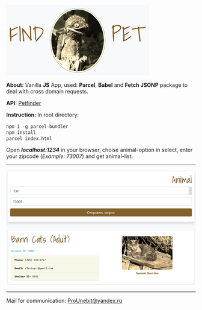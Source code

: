 ![](assets/img/logo-promo.png)

**About:** Vanilla **JS** App, used: **Parcel**, **Babel** and **Fetch JSONP** package to deal with cross domain requests.

**API:** [Petfinder](https://www.petfinder.com/developers/api-docs)

**Instruction:** In root directory:

```
npm i -g parcel-bundler
npm install
parcel index.html
```
Open __*localhost:1234*__ in your browser, choise animal-option in select, enter your zipcode (*Example: 73007*) and get animal-list.

- - -
![](assets/img/success-find.png)
- - -
Mail for communication: <ProUnebit@yandex.ru>
